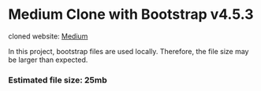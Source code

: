 # Medium Clone with Bootstrap v4.5.3

cloned website:  [Medium](https://web.archive.org/web/20201228033500/https://medium.com/)

In this project, bootstrap files are used locally. Therefore, the file size may be larger than expected.

### Estimated file size: 25mb
